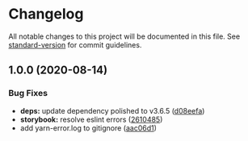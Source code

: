 # Changelog

All notable changes to this project will be documented in this file. See [standard-version](https://github.com/conventional-changelog/standard-version) for commit guidelines.

## 1.0.0 (2020-08-14)


### Bug Fixes

* **deps:** update dependency polished to v3.6.5 ([d08eefa](https://github.com/AndrewUsher/neutron-react/commit/d08eefabb0e289a97328029e97f787c42c8c8849))
* **storybook:** resolve eslint errors ([2610485](https://github.com/AndrewUsher/neutron-react/commit/2610485aaae44ed0efad3b7ae9c79a08ac514818))
* add yarn-error.log to gitignore ([aac06d1](https://github.com/AndrewUsher/neutron-react/commit/aac06d1e04aad276b61cc4df32f73875eaa4a45c))
